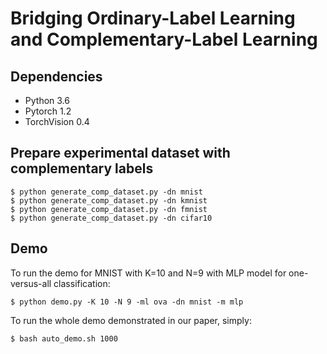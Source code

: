 # Bridging Ordinary-Label Learning and Complementary-Label Learning

## Dependencies
- Python 3.6
- Pytorch 1.2
- TorchVision 0.4

## Prepare experimental dataset with complementary labels

```
$ python generate_comp_dataset.py -dn mnist
$ python generate_comp_dataset.py -dn kmnist
$ python generate_comp_dataset.py -dn fmnist
$ python generate_comp_dataset.py -dn cifar10
```

## Demo

To run the demo for MNIST with K=10 and N=9 with MLP model for one-versus-all classification:

```
$ python demo.py -K 10 -N 9 -ml ova -dn mnist -m mlp
```

To run the whole demo demonstrated in our paper, simply:

```
$ bash auto_demo.sh 1000
```
